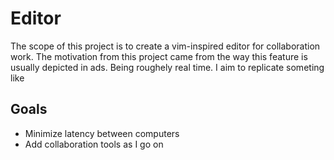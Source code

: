 # Editor
The scope of this project is to create a vim-inspired editor for collaboration work. The motivation from this project came from the way this feature is usually depicted in ads. Being roughely real time. I aim to replicate someting like
## Goals
- Minimize latency between computers
- Add collaboration tools as I go on
